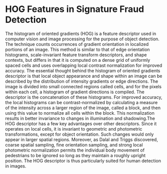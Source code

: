 # HOG Features in Signature Fraud Detection
The histogram of oriented gradients (HOG) is a feature descriptor used in computer vision and image processing for the purpose of object detection. The technique counts occurrences of gradient orientation in localized portions of an image. This method is similar to that of edge orientation histograms, scale-invariant feature transform descriptors, and shape contexts, but differs in that it is computed on a dense grid of uniformly spaced cells and uses overlapping local contrast normalization for improved accuracy.
The essential thought behind the histogram of oriented gradients descriptor is that local object appearance and shape within an image can be described by the distribution of intensity gradients or edge directions. The image is divided into small connected regions called cells, and for the pixels within each cell, a histogram of gradient directions is compiled. The descriptor is the concatenation of these histograms. For improved accuracy, the local histograms can be contrast-normalized by calculating a measure of the intensity across a larger region of the image, called a block, and then using this value to normalize all cells within the block. This normalization results in better invariance to changes in illumination and shadowing.The HOG descriptor has a few key advantages over other descriptors. Since it operates on local cells, it is invariant to geometric and photometric transformations, except for object orientation. Such changes would only appear in larger spatial regions. Moreover, as Dalal and Triggs discovered, coarse spatial sampling, fine orientation sampling, and strong local photometric normalization permits the individual body movement of pedestrians to be ignored so long as they maintain a roughly upright position. The HOG descriptor is thus particularly suited for human detection in images.
